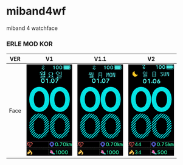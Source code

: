 # miband4wf
miband 4 watchface

### ERLE MOD KOR

| VER | V1 | V1.1 | V2 |
|-----|----|------|----|
| Face | ![V1](./korean-erleg-mod/V1/korean-erleg-mod_packed_animated.gif) | ![V1.1](./korean-erleg-mod/V1.1/korean-erleg-mod-v1.1_packed_animated.gif) | ![V2](./korean-erleg-mod/V2/korean-erleg-mod-v2_packed_animated.gif) |
